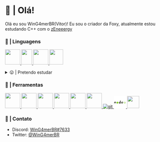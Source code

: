 <h1> 🍃 | Olá! </h1>

<p align="left">
   Olá eu sou WinG4merBR(Vitor)! Eu sou o criador da Foxy, atualmente estou estudando C++ com o <a href="https://github.com/zEneeergy">zEneeergy</a>

   <h3 align="left">🔨 <b>|</b> Linguagens</h3>
<p align="left">
      <a href="https://developer.mozilla.org/pt-BR/docs/Web/HTML" target="_blank">
        <img src="https://upload.wikimedia.org/wikipedia/commons/thumb/6/61/HTML5_logo_and_wordmark.svg/1200px-HTML5_logo_and_wordmark.svg.png" width="50" height="50">
    </a>
      <a href="https://developer.mozilla.org/pt-BR/docs/Web/CSS" target="_blank">
        <img src="https://upload.wikimedia.org/wikipedia/commons/thumb/d/d5/CSS3_logo_and_wordmark.svg/1200px-CSS3_logo_and_wordmark.svg.png" width="35" height="50">
    </a>
    <a href="https://developer.mozilla.org/pt-BR/docs/Web/JavaScript" target="_blank">
        <img src="https://upload.wikimedia.org/wikipedia/commons/thumb/9/99/Unofficial_JavaScript_logo_2.svg/1200px-Unofficial_JavaScript_logo_2.svg.png" width="50" height="50">
    </a>
          <a href="https://docs.microsoft.com/pt-br/dotnet/csharp/" target="_blank">
        <img src="https://seeklogo.com/images/C/c-sharp-c-logo-02F17714BA-seeklogo.com.png" width="45" height="50">
    </a>
</p>

<details>
  <summary>😛 | Pretendo estudar</summary>
  <ul>
      <li>C++</li>
     <li>Java</li>
     <li>Kotlin</li>
     <li>React</li>
     <li>TypeScript</li>
  </ul>
</details>
<h3 align="left">🔨 <b>|</b> Ferramentas</h3>
<p align="left">
    <a href="https://www.microsoft.com/pt-br/windows" target="_blank">
        <img src="https://upload.wikimedia.org/wikipedia/commons/thumb/4/48/Windows_logo_-_2012_%28dark_blue%29.svg/1200px-Windows_logo_-_2012_%28dark_blue%29.svg.png" width="50" height="50"> </a>
    <a href="https://ubuntu.com/" target="_blank">
        <img src="https://raw.githubusercontent.com/zEneeergy/zEneeergy/master/assets/ubuntu.png" width="50" height="50">
   </a>
       <a href="https://visualstudio.microsoft.com/pt-br/vs/community/" target="_blank">
        <img src="https://raw.githubusercontent.com/zEneeergy/zEneeergy/master/assets/vs2019.png" width="50" height="50">
    </a>
    <a href="https://code.visualstudio.com/" target="_blank">
        <img src="https://user-images.githubusercontent.com/674621/71187801-14e60a80-2280-11ea-94c9-e56576f76baf.png" width="50" height="50">
    </a>
    <a href="https://github.com/microsoft/terminal" target="_blank">
        <img src="https://upload.wikimedia.org/wikipedia/commons/0/01/Windows_Terminal_Logo_256x256.png" width="50" height="50">
    </a>
  <a href="https://winscp.net" target="_blank">
    <img src="https://upload.wikimedia.org/wikipedia/commons/d/de/WinSCP_Logo.png" width="50" height="50">
  </a>
   <a href="https://git-scm.com/" target="_blank"> <img src="https://www.vectorlogo.zone/logos/git-scm/git-scm-icon.svg" alt="git" width="40" height="40"/> </a>
   <a href="https://nodejs.org" target="_blank"> <img src="https://raw.githubusercontent.com/devicons/devicon/master/icons/nodejs/nodejs-original-wordmark.svg" alt="nodejs" width="40" height="40"/>
   </a>
       <a href="https://mongodb.com" target="_blank"> <img src="https://img.icons8.com/color/452/mongodb.png" width="40" height="40"/>
          </a>
</p>
<h3 align="left"> 📱 <b>|</b> Contato </h3>
<ul align="left">
    <li>Discord: <a href="https://discord.com/users/708493555768885338">WinG4merBR#7633</a></li>
    <li>Twitter: <a href="https://twitter.com/WinG4merBR">@WinG4merBR</a></li>
</ul>

